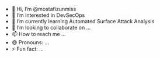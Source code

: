 - 👋 Hi, I’m @mostafizunmiss
- 👀 I’m interested in DevSecOps 
- 🌱 I’m currently learning Automated Surface Attack Analysis
- 💞️ I’m looking to collaborate on ...
- 📫 How to reach me ...
- 😄 Pronouns: ...
- ⚡ Fun fact: ...

<!---
mostafizunmiss/mostafizunmiss is a ✨ special ✨ repository because its `README.md` (this file) appears on your GitHub profile.
You can click the Preview link to take a look at your changes.
--->
